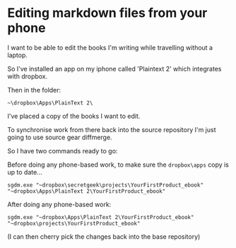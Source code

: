 # Editing markdown files from your phone

I want to be able to edit the books I'm writing while travelling without a laptop.

So I've installed an app on my iphone called 'Plaintext 2' which integrates with dropbox.

Then in the folder:

    ~\dropbox\Apps\PlainText 2\

I've placed a copy of the books I want to edit.

To synchronise work from there back into the source repository I'm just going to use source gear diffmerge.

So I have two commands ready to go:


Before doing any phone-based work, to make sure the `dropbox\apps` copy is up to date...

    sgdm.exe "~dropbox\secretgeek\projects\YourFirstProduct_ebook" "~dropbox\Apps\PlainText 2\YourFirstProduct_ebook"

After doing any phone-based work:

    sgdm.exe "~dropbox\Apps\PlainText 2\YourFirstProduct_ebook" "~dropbox\projects\YourFirstProduct_ebook"

(I can then cherry pick the changes back into the base repository)